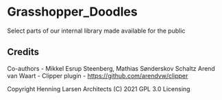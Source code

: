 # Grasshopper_Doodles
Select parts of our internal library made available for the public




## Credits
Co-authors - Mikkel Esrup Steenberg, Mathias Sønderskov Schaltz
Arend van Waart - Clipper plugin - https://github.com/arendvw/clipper


Copyright Henning Larsen Architects (C) 2021
GPL 3.0 Licensing
